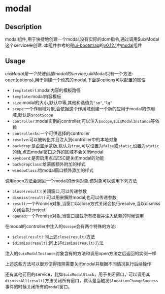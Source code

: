 # modal
## Description

modal组件,用于快捷地创建一个modal,没有实际的dom指令,通过调用$uixModal这个service来创建.
本组件参考的是[ui-bootstrap](https://github.com/angular-ui/bootstrap)的[v0.12.1](https://github.com/angular-ui/bootstrap/tree/0.12.1)中[modal](https://github.com/angular-ui/bootstrap/blob/0.12.1/src/modal/modal.js)组件

## Usage

$uixModal是一个快速创建modal的service,$uixModal只有一个方法-open(options),用于创建一个动态的modal,下面是options可以配置的属性

- `templateUrl`:modal内容的模板路径
- `template`:modal内容模板
- `size`:modal的大小,默认中等,其他和选值为`"sm"`,`"lg"`
- `scope`:一个作用域对象,会依据这个作用域创建一个新的应用于modal的作用域,默认是`$rootScope`
- `controller`:modal实例的controller,可以注入`$scope`,`$uixModalInstance`等依赖
- `controllerAs`:一个可供选择的controller
- `resolve`:可以被转化并且注入到controller中的本地对象
- `backdrop`:是否显示蒙版,默认为`true`,可以设置为`false`或`static`,设置为`static`的话,点击modal窗口之外的区域不会关闭modal
- `keyboard`:是否启用点击ESC键关闭modal的功能
- `backdropClass`:给蒙版额外附加的样式
- `windowClass`:给modal窗口额外添加的样式

调用open方法会返回一个modal的示例对象,该对象可以调用下列方法

- `close(result)`:关闭窗口,可以传递参数
- `dismiss(result)`:可以用来解除modal,也可以传递参数
- `result`:一个Promise对象,当窗口以close方式关闭会执行resolve,当以dismiss关闭会执行reject
- `opened`:一个Promise对象,当窗口加载所有模板并注入依赖的时候调用

在modal的controller中注入的`$scope`会有两个特殊的方法:

- `$close(result)`:同上述`close(result)`方法
- `$dismiss(result)`:同上述`dismiss(result)`方法

注入的`$uixModalInstance`对象含有的方法和调用open方法之后返回的实例一样

上述这些方法可以很方便得按照需要关闭modal并根据不同情况执行后续操作

还有其他可用的service，比如`$uixModalStack`，用于关闭窗口，可以调用其`dismissAll(result)`方法关闭所有窗口，默认是当触发`$locationChangeSuccess`事件的时候关闭所有的`modal`窗口。